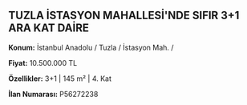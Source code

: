 ## TUZLA İSTASYON MAHALLESİ'NDE SIFIR 3+1 ARA KAT DAİRE

**Konum:** İstanbul Anadolu / Tuzla / İstasyon Mah. /

**Fiyat:** 10.500.000 TL

**Özellikler:** 3+1 | 145 m² | 4. Kat

**İlan Numarası:** P56272238
